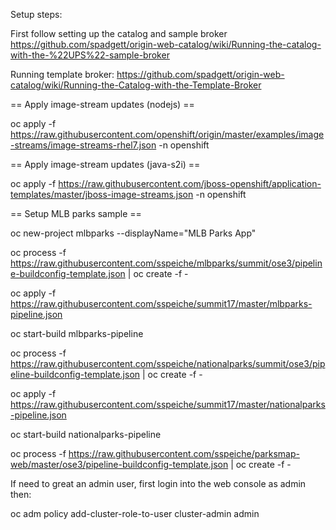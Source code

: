 Setup steps:

First follow setting up the catalog and sample broker https://github.com/spadgett/origin-web-catalog/wiki/Running-the-catalog-with-the-%22UPS%22-sample-broker

Running template broker: https://github.com/spadgett/origin-web-catalog/wiki/Running-the-Catalog-with-the-Template-Broker

== Apply image-stream updates (nodejs) ==

  oc apply -f https://raw.githubusercontent.com/openshift/origin/master/examples/image-streams/image-streams-rhel7.json -n openshift

== Apply image-stream updates (java-s2i) ==

  oc apply -f https://raw.githubusercontent.com/jboss-openshift/application-templates/master/jboss-image-streams.json -n openshift

== Setup MLB parks sample ==

oc new-project mlbparks --displayName="MLB Parks App"

oc process -f https://raw.githubusercontent.com/sspeiche/mlbparks/summit/ose3/pipeline-buildconfig-template.json | oc create -f -

oc apply -f https://raw.githubusercontent.com/sspeiche/summit17/master/mlbparks-pipeline.json

oc start-build mlbparks-pipeline

oc process -f https://raw.githubusercontent.com/sspeiche/nationalparks/summit/ose3/pipeline-buildconfig-template.json | oc create -f -

oc apply -f https://raw.githubusercontent.com/sspeiche/summit17/master/nationalparks-pipeline.json

oc start-build nationalparks-pipeline

oc process -f https://raw.githubusercontent.com/sspeiche/parksmap-web/master/ose3/pipeline-buildconfig-template.json | oc create -f -


If need to great an admin user, first login into the web console as admin then:

  oc adm policy add-cluster-role-to-user cluster-admin admin
